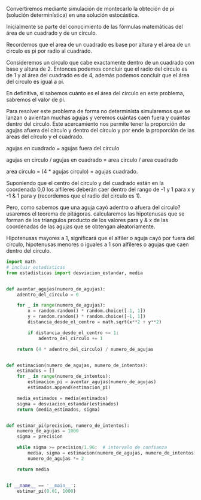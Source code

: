 Convertiremos mediante simulación de montecarlo la obteción de pi (solución determinística) en una solución estocástica.

Inicialmente se parte del conocimiento de las fórmulas matemáticas del área de un cuadrado y de un círculo.

Recordemos que el area de un cuadrado es base por altura y el área de un circulo es pi por radio al cuadrado.

Consideremos un circulo que cabe exactamente dentro de un cuadrado con base y altura de 2.
Entonces podemos concluir que el radio del circulo es de 1 y al área del cuadrado es de 4, además podemos concluir que el área del circulo es igual a pi.

En definitiva, si sabemos cuánto es el área del circulo en este problema, sabremos el valor de pi.

Para resolver este problema de forma no determinísta simularemos que se lanzan o avientan muchas agujas y veremos cuántas caen fuera y cuántas dentro del circulo.
Este acercamiento nos permite tener la proporción de agujas afuera del círculo y dentro del círculo y por ende la proporción de las áreas del círculo y el cuadrado.

agujas en cuadrado = agujas fuera del circulo

agujas en circulo / agujas en cuadrado = area circulo / area cuadrado

area circulo = (4 \* agujas circulo) = agujas cuadrado.

Suponiendo que el centro del circulo y del cuadrado están en la coordenada 0,0
los alfileres deberán caer dentro del rango de -1 y 1 para x y -1 & 1 para y (recordemos que el radio del circulo es 1).

Pero, como sabemos que una aguja cayó adentro o afuera del circulo?
usaremos el teorema de pitágoras.
calcularemos las hipotenusas que se forman de los triangulos producto de los valores para y & x de las coordenadas de las agujas que se obtengan aleatoriamente.

Hipotenusas mayores a 1, significará que el alfiler o aguja cayó por fuera del circulo, hipotenusas menores o iguales a 1 son alfileres o agujas que caen dentro del circulo.

```python
import math
# incluir estadisticas
from estadisticas import desviacion_estandar, media


def aventar_agujas(numero_de_agujas):
    adentro_del_circulo = 0

    for _ in range(numero_de_agujas):
        x = random.random() * random.choice([-1, 1])
        y = random.random() * random.choice([-1, 1])
        distancia_desde_el_centro = math.sqrt(x**2 + y**2)

        if distancia_desde_el_centro <= 1:
            adentro_del_circulo += 1

    return (4 * adentro_del_circulo) / numero_de_agujas


def estimacion(numero_de_agujas, numero_de_intentos):
    estimados = []
    for _ in range(numero_de_intentos):
        estimacion_pi = aventar_agujas(numero_de_agujas)
        estimados.append(estimacion_pi)

    media_estimados = media(estimados)
    sigma = desviacion_estandar(estimados)
    return (media_estimados, sigma)


def estimar_pi(precision, numero_de_intentos):
    numero_de_agujas = 1000
    sigma = precision

    while sigma >= precision/1.96:  # intervalo de confianza
        media, sigma = estimacion(numero_de_agujas, numero_de_intentos)
        numero_de_agujas *= 2

    return media


if __name__ == '__main__':
    estimar_pi(0.01, 1000)
```

<!--stackedit_data:
eyJoaXN0b3J5IjpbMTQ3MDEyODc2M119
-->

